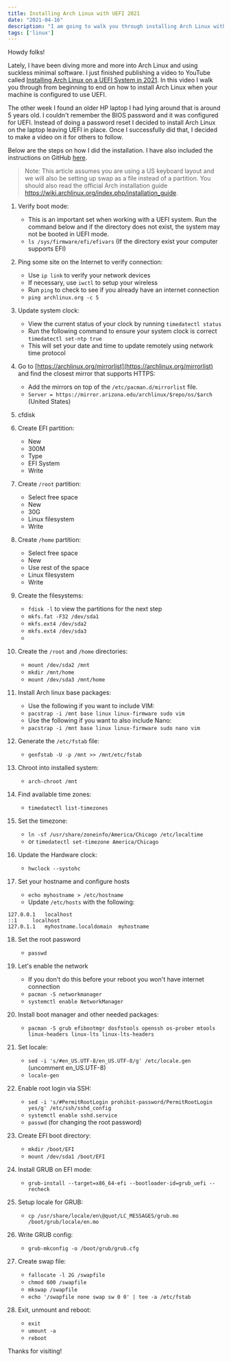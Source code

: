 ```yaml
---
title: Installing Arch Linux with UEFI 2021
date: "2021-04-16"
description: "I am going to walk you through installing Arch Linux with UEFI from beginning to end!"
tags: ['linux']
---
```


Howdy folks!

Lately, I have been diving more and more into Arch Linux and using suckless minimal software. I just finished publishing a video to YouTube called [Installing Arch Linux on a UEFI System in 2021](https://youtu.be/JFMGykeBfTI). In this video I walk you through from beginning to end on how to install Arch Linux when your machine is configured to use UEFI.

The other week I found an older HP laptop I had lying around that is around 5 years old. I couldn't remember the BIOS password and it was configured for UEFI. Instead of doing a password reset I decided to install Arch Linux on the laptop leaving UEFI in place. Once I successfully did that, I decided to make a video on it for others to follow.

Below are the steps on how I did the installation. I have also included the instructions on GitHub [here](https://github.com/jarossnd/arch-linux-uefi-grub/blob/main/install-notes.md).

> Note: This article assumes you are using a US keyboard layout and we will also be setting up swap as a file instead of a partition. You should also read the official Arch installation guide https://wiki.archlinux.org/index.php/installation_guide. 

1. Verify boot mode:
    - This is an important set when working with a UEFI system. Run the command below and if the directory does not exist, the system may not be booted in UEFI mode.
    - `ls /sys/firmware/efi/efivars` (If the directory exist your computer supports EFI)

2. Ping some site on the Internet to verify connection:
    - Use `ip link` to verify your network devices
    - If necessary, use `iwctl` to setup your wireless
    - Run `ping` to check to see if you already have an internet connection
    - `ping archlinux.org -c 5`

3. Update system clock:
    - View the current status of your clock by running `timedatectl status`
    - Run the following command to ensure your system clock is correct `timedatectl set-ntp true`
    - This will set your date and time to update remotely using network time protocol

4. Go to [https://archlinux.org/mirrorlist](https://archlinux.org/mirrorlist) and find the closest mirror that supports HTTPS:
    - Add the mirrors on top of the `/etc/pacman.d/mirrorlist` file.
    - `Server = https://mirror.arizona.edu/archlinux/$repo/os/$arch` (United States)

5. cfdisk

6. Create EFI partition:
    - New
    - 300M
    - Type
    - EFI System
    - Write

7. Create `/root` partition:
    - Select free space
    - New
    - 30G
    - Linux filesystem
    - Write

8. Create `/home` partition:
    - Select free space
    - New
    - Use rest of the space
    - Linux filesystem
    - Write

9. Create the filesystems:
    - `fdisk -l` to view the partitions for the next step
    - `mkfs.fat -F32 /dev/sda1`
    - `mkfs.ext4 /dev/sda2`
    - `mkfs.ext4 /dev/sda3`
    - 

10. Create the `/root` and `/home` directories:
    - `mount /dev/sda2 /mnt`
    - `mkdir /mnt/home`
    - `mount /dev/sda3 /mnt/home`

11. Install Arch linux base packages:
    - Use the following if you want to include VIM:
    - `pacstrap -i /mnt base linux linux-firmware sudo vim`
    - Use the following if you want to also include Nano:
    - `pacstrap -i /mnt base linux linux-firmware sudo nano vim`

12. Generate the `/etc/fstab` file:
    - `genfstab -U -p /mnt >> /mnt/etc/fstab`

13. Chroot into installed system:
    - `arch-chroot /mnt`

14. Find available time zones:
    - `timedatectl list-timezones`
    
15. Set the timezone:
    - `ln -sf /usr/share/zoneinfo/America/Chicago /etc/localtime`
    - or `timedatectl set-timezone America/Chicago`

16. Update the Hardware clock:
    - `hwclock --systohc`

17. Set your hostname and configure hosts
    - `echo myhostname > /etc/hostname`
    - Update `/etc/hosts` with the following:

```
127.0.0.1	localhost
::1		localhost
127.0.1.1	myhostname.localdomain	myhostname
```

18. Set the root password
    - `passwd`

19. Let's enable the network
    - If you don't do this before your reboot you won't have internet connection
    - `pacman -S networkmanager`
    - `systemctl enable NetworkManager`

20. Install boot manager and other needed packages:
    - `pacman -S grub efibootmgr dosfstools openssh os-prober mtools linux-headers linux-lts linux-lts-headers`

21. Set locale:
    - `sed -i 's/#en_US.UTF-8/en_US.UTF-8/g' /etc/locale.gen` (uncomment en_US.UTF-8)
    - `locale-gen`

22. Enable root login via SSH:
    - `sed -i 's/#PermitRootLogin prohibit-password/PermitRootLogin yes/g' /etc/ssh/sshd_config`
    - `systemctl enable sshd.service`
    - `passwd` (for changing the root password)

23. Create EFI boot directory:
    - `mkdir /boot/EFI`
    - `mount /dev/sda1 /boot/EFI`

24. Install GRUB on EFI mode:
    - `grub-install --target=x86_64-efi --bootloader-id=grub_uefi --recheck`

25. Setup locale for GRUB:
    - `cp /usr/share/locale/en\@quot/LC_MESSAGES/grub.mo /boot/grub/locale/en.mo`

26. Write GRUB config:
    - `grub-mkconfig -o /boot/grub/grub.cfg`

27. Create swap file:
    - `fallocate -l 2G /swapfile`
    - `chmod 600 /swapfile`
    - `mkswap /swapfile`
    - `echo '/swapfile none swap sw 0 0' | tee -a /etc/fstab`

28. Exit, unmount and reboot:
    - `exit`
    - `umount -a`
    - `reboot`


Thanks for visiting!

